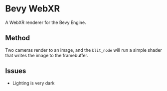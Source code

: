 # Bevy WebXR

A WebXR renderer for the Bevy Engine.

## Method

Two cameras render to an image, and the `blit_node` will run a simple shader that writes the image to the framebuffer.

## Issues

- Lighting is very dark
